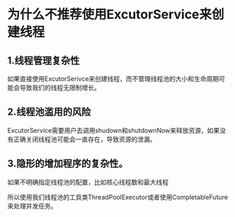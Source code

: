 # 为什么不推荐使用ExcutorService来创建线程

## 1.线程管理复杂性

如果直接使用ExcutorSerivce来创建线程，而不管理线程池的大小和生命周期可能会导致我们的线程无限制增长。

## 2.线程池滥用的风险

ExcutorService需要用户去调用shudown和shutdownNow来释放资源，如果没有正确关闭线程池可能会一直存在，导致资源的泄漏。

## 3.隐形的增加程序的复杂性。

如果不明确指定线程池的配置，比如核心线程数和最大线程

所以使用我们线程池的工具类ThreadPoolExecutor或者使用CompletableFuture来处理并发任务。
